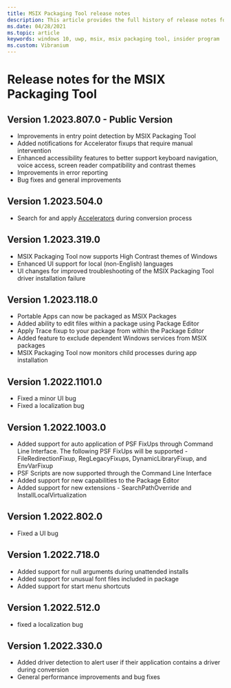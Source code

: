 ```yaml
---
title: MSIX Packaging Tool release notes
description: This article provides the full history of release notes for different versions of the MSIX Packaging Tool.
ms.date: 04/28/2021
ms.topic: article
keywords: windows 10, uwp, msix, msix packaging tool, insider program
ms.custom: Vibranium
---
```


# Release notes for the MSIX Packaging Tool

## Version 1.2023.807.0 - Public Version
- Improvements in entry point detection by MSIX Packaging Tool
- Added notifications for Accelerator fixups that require manual intervention
- Enhanced accessibility features to better support keyboard navigation, voice access, screen reader compatibility and contrast themes
- Improvements in error reporting 
- Bug fixes and general improvements

## Version 1.2023.504.0
- Search for and apply [Accelerators](https://learn.microsoft.com/windows/msix/toolkit/accelerators) during conversion process

## Version 1.2023.319.0 
- MSIX Packaging Tool now supports High Contrast themes of Windows
- Enhanced UI support for local (non-English) languages
- UI changes for improved troubleshooting of the MSIX Packaging Tool driver installation failure

## Version 1.2023.118.0
- Portable Apps can now be packaged as MSIX Packages
- Added ability to edit files within a package using Package Editor
- Apply Trace fixup to your package from within the Package Editor
- Added feature to exclude dependent Windows services from MSIX packages
- MSIX Packaging Tool now monitors child processes during app installation

## Version 1.2022.1101.0
- Fixed a minor UI bug
- Fixed a localization bug

## Version 1.2022.1003.0
- Added support for auto application of PSF FixUps through Command Line Interface. The following PSF FixUps will be supported - FileRedirectionFixup, RegLegacyFixups, DynamicLibraryFixup, and EnvVarFixup
- PSF Scripts are now supported through the Command Line Interface
- Added support for new capabilities to the Package Editor
- Added support for new extensions - SearchPathOverride and InstallLocalVirtualization

## Version 1.2022.802.0
- Fixed a UI bug

## Version 1.2022.718.0
- Added support for null arguments during unattended installs
- Added support for unusual font files included in package
- Added support for start menu shortcuts

## Version 1.2022.512.0
- fixed a localization bug

## Version 1.2022.330.0
- Added driver detection to alert user if their application contains a driver during conversion
- General performance improvements and bug fixes

